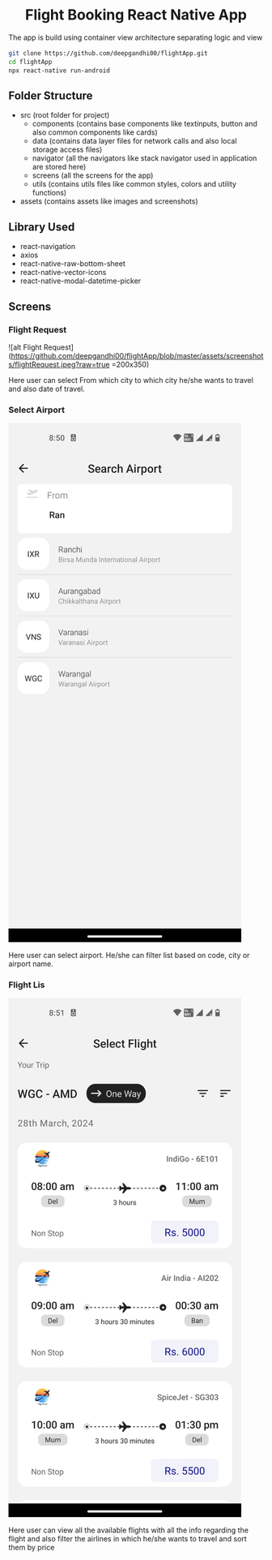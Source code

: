 <!-- Title -->
<h1 align="center">
  Flight Booking React Native App
</h1>

<p>
    The app is build using container view architecture separating logic and view
</p>

<!-- Body -->

```sh
git clone https://github.com/deepgandhi00/flightApp.git
cd flightApp
npx react-native run-android
```

## Folder Structure

- src (root folder for project)
  - components (contains base components like textinputs, button and also common components like cards)
  - data (contains data layer files for network calls and also local storage access files)
  - navigator (all the navigators like stack navigator used in application are stored here)
  - screens (all the screens for the app)
  - utils (contains utils files like common styles, colors and utility functions)
- assets (contains assets like images and screenshots)

## Library Used

- react-navigation
- axios
- react-native-raw-bottom-sheet
- react-native-vector-icons
- react-native-modal-datetime-picker

## Screens

<h3>Flight Request</h3>

![alt Flight Request](https://github.com/deepgandhi00/flightApp/blob/master/assets/screenshots/flightRequest.jpeg?raw=true =200x350)

<p>
    Here user can select From which city to which city he/she wants to travel and also date of travel.
</p>


<h3>Select Airport</h3>

![alt Select Airport](https://github.com/deepgandhi00/flightApp/blob/master/assets/screenshots/selectAirport.jpeg?raw=true)

<p>
    Here user can select airport. He/she can filter list based on code, city or airport name.
</p>


<h3>Flight Lis</h3>

![alt Flight List](https://github.com/deepgandhi00/flightApp/blob/master/assets/screenshots/flightList.jpeg?raw=true)

<p>
    Here user can view all the available flights with all the info regarding the flight and also filter the airlines in which he/she wants to travel and sort them by price
</p>
